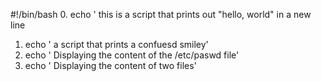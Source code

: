 #!/bin/bash
0. echo ' this is a script that prints out "hello, world" in a new line
1. echo ' a script that prints a confuesd smiley'
2. echo ' Displaying the content of the /etc/paswd file'
3. echo ' Displaying the content of two files'
